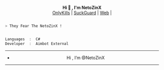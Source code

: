 <p align='center'>
  <b>Hi 👋 , I'm NetoZinX</b><br>
  <a href="https://discord.gg/bHzDKduhHF">OnlyKills</a> |
  <a href="https://discord.gg/KnAjnSZ3ms">SuckGuard</a> |
  <a href="https://github.com/NetoZinX">Web</a> |



```bash

> They Fear The NetoZinX !

```

```csharp

Languages  :  C#
Developer  :  Aimbot External

```

------------												
- <p align="center"> Hi , I’m @NetoZinX
-----------------

<!---
NetoZinX Web/NetoZinX Web is a ✨ special ✨ repository because its `README.md` (this file) appears on your GitHub profile.
You can click the Preview link to take a look at your changes.
--->
